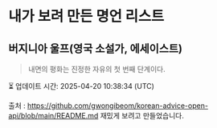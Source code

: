 # 내가 보려 만든 명언 리스트

##  버지니아 울프(영국 소설가, 에세이스트)
> 내면의 평화는 진정한 자유의 첫 번째 단계이다.


⏳ 업데이트 시간: 2025-04-20 10:38:34 (UTC)

출처 : https://github.com/gwongibeom/korean-advice-open-api/blob/main/README.md
재밌게 보려고 만들었습니다.
